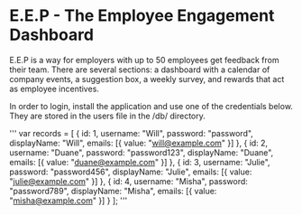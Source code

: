 # E.E.P - The Employee Engagement Dashboard

E.E.P is a way for employers with up to 50 employees get feedback from their team. There are several sections: a dashboard with a calendar of company events, a suggestion box, a weekly survey, and rewards that act as employee incentives.

In order to login, install the application and use one of the credentials below. They are stored in the users file in the /db/ directory.

'''
var records = [
    {
    id: 1,
    username: "Will",
    password: "password",
    displayName: "Will",
    emails: [{ value: "will@example.com" }]
  },
    {
    id: 2,
    username: "Duane",
    password: "password123",
    displayName: "Duane",
    emails: [{ value: "duane@example.com" }]
  },
    {
    id: 3,
    username: "Julie",
    password: "password456",
    displayName: "Julie",
    emails: [{ value: "julie@example.com" }]
  },
    {
    id: 4,
    username: "Misha",
    password: "password789",
    displayName: "Misha",
    emails: [{ value: "misha@example.com" }]
  }
];
'''
